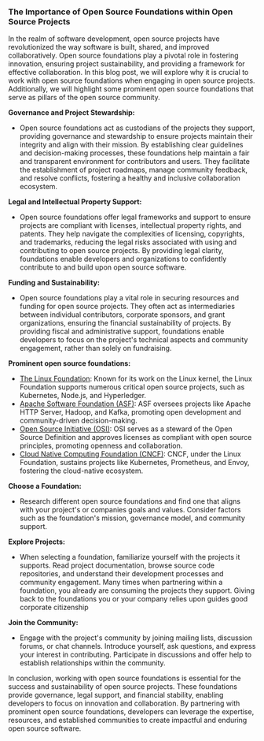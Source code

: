 ### The Importance of Open Source Foundations within Open Source Projects



In the realm of software development, open source projects have revolutionized the way software is built, shared, and improved collaboratively. Open source foundations play a pivotal role in fostering innovation, ensuring project sustainability, and providing a framework for effective collaboration. In this blog post, we will explore why it is crucial to work with open source foundations when engaging in open source projects. Additionally, we will highlight some prominent open source foundations that serve as pillars of the open source community.


**Governance and Project Stewardship:**

- Open source foundations act as custodians of the projects they support, providing governance and stewardship to ensure projects maintain their integrity and align with their mission. By establishing clear guidelines and decision-making processes, these foundations help maintain a fair and transparent environment for contributors and users. They facilitate the establishment of project roadmaps, manage community feedback, and resolve conflicts, fostering a healthy and inclusive collaboration ecosystem.

**Legal and Intellectual Property Support:**

- Open source foundations offer legal frameworks and support to ensure projects are compliant with licenses, intellectual property rights, and patents. They help navigate the complexities of licensing, copyrights, and trademarks, reducing the legal risks associated with using and contributing to open source projects. By providing legal clarity, foundations enable developers and organizations to confidently contribute to and build upon open source software.

**Funding and Sustainability:**

- Open source foundations play a vital role in securing resources and funding for open source projects. They often act as intermediaries between individual contributors, corporate sponsors, and grant organizations, ensuring the financial sustainability of projects. By providing fiscal and administrative support, foundations enable developers to focus on the project's technical aspects and community engagement, rather than solely on fundraising.


**Prominent open source foundations:**

- [The Linux Foundation](https://www.linuxfoundation.org/): Known for its work on the Linux kernel, the Linux Foundation supports numerous critical open source projects, such as Kubernetes, Node.js, and Hyperledger.
- [Apache Software Foundation (ASF)](https://community.apache.org/): ASF oversees projects like Apache HTTP Server, Hadoop, and Kafka, promoting open development and community-driven decision-making.
- [Open Source Initiative (OSI)](https://opensource.org/): OSI serves as a steward of the Open Source Definition and approves licenses as compliant with open source principles, promoting openness and collaboration.
- [Cloud Native Computing Foundation (CNCF)](https://www.cncf.io/): CNCF, under the Linux Foundation, sustains projects like Kubernetes, Prometheus, and Envoy, fostering the cloud-native ecosystem.

**Choose a Foundation:**

- Research different open source foundations and find one that aligns with your project's or companies goals and values. Consider factors such as the foundation's mission, governance model, and community support.

**Explore Projects:**

- When selecting a foundation, familiarize yourself with the projects it supports. Read project documentation, browse source code repositories, and understand their development processes and community engagement.  Many times when partnering within a foundation, you already are consuming the projects they support.  Giving back to the foundations you or your company relies upon guides good corporate citizenship

**Join the Community:**

- Engage with the project's community by joining mailing lists, discussion forums, or chat channels. Introduce yourself, ask questions, and express your interest in contributing. Participate in discussions and offer help to establish relationships within the community.

In conclusion, working with open source foundations is essential for the success and sustainability of open source projects. These foundations provide governance, legal support, and financial stability, enabling developers to focus on innovation and collaboration. By partnering with prominent open source foundations, developers can leverage the expertise, resources, and established communities to create impactful and enduring open source software.
